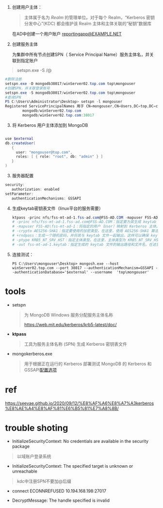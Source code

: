 



1. 创建用户主体：

   > 主体属于名为 *Realm* 的管理单位。对于每个 Realm，“Kerberos 密钥分发中心”(KDC) 都会维护该 Realm 主体和主体关联的“秘钥”数据库

   在AD中创建一个用户账户 reportingapp@EXAMPLE.NET

2. 创建服务主体

   为集群中所有节点创建SPN（ Service Principal Name）服务主体名，并关联到指定账户

>   setspn.exe -S <service>/<fully qualified domain name>@<KERBEROS REALM>

   ```powershell
   #删除注册
   setspn.exe -D mongodb38017/winServer02.top.com top\mongouser
   #创建SPN，并关联登录账号
   setspn.exe -S mongodb38017/winServer02.top.com top\mongouser
   #查询SPN
   PS C:\Users\Administrator\Desktop> setspn -l mongouser
   Registered ServicePrincipalNames 用于 CN=mongouser,CN=Users,DC=top,DC=com:
           mongodb/winServer02.top.com
           mongodb/winServer02.top.com:38017
   ```

3. 将 Kerberos 用户主体添加到 MongoDB

```powershell

use $external
db.createUser(
   {
     user: "mongouser@top.com",
     roles: [ { role: "root", db: "admin" } ]
   }
)
```

3. 服务器配置

```powershell
security:
   authorization: enabled
setParameter:
   authenticationMechanisms: GSSAPI
```
4. 生成keytab密钥表文件（linux平台的服务需要）

   ```powershell
   ktpass -princ nfs/fss-mt-ad-1.fss-ad.com@FSS-AD.COM -mapuser FSS-AD\fss-mt-ad-1 -crypto AES256-SHA1 +rndpass -ptype KRB5_NT_SRV_HST  -out fss-mt-ad-1.keytab
   # -princ nfs/fss-mt-ad-1.fss-ad.com@FSS-AD.COM：指定要为其生成 keytab 文件的主体名称（Principal Name）。在这个示例中，主体名称是 nfs/fss-mt-ad-1.fss-ad.com@FSS-AD.COM
   # -mapuser FSS-AD\fss-mt-ad-1：将指定的用户（User）映射到 Kerberos 主体。在这里，用户 FSS-AD\fss-mt-ad-1 被映射到主体 nfs/fss-mt-ad-1.fss-ad.com@FSS-AD.COM
   # -crypto AES256-SHA1：指定要使用的加密类型。在这里，使用 AES256-SHA1 算法进行加密
   # +rndpass：生成一个随机密码，并将其与 keytab 文件一起输出。这样可以确保 keytab 文件中包含一个安全的随机密码
   # -ptype KRB5_NT_SRV_HST：指定主体类型。在这里，主体类型为 KRB5_NT_SRV_HST（Kerberos 服务主体）
   # -out fss-mt-ad-1.keytab：指定生成的 keytab 文件的输出路径和文件名。在这里，生成的 keytab 文件将保存为 fss-mt-ad-1.keytab
   ```

5. 连接测试：

   ```
   PS C:\Users\mongouser\Desktop> mongosh.exe --host  winServer02.top.com --port 38017 --authenticationMechanism=GSSAPI --authenticationDatabase='$external' --username  'top\mongouser'
   ```

   

# tools 

- setspn 

  > 为 MongoDB Windows 服务分配服务主体名称
  >
  > https://web.mit.edu/kerberos/krb5-latest/doc/

- **ktpass** 

  > 工具为服务主体名称 (SPN) 生成 Kerberos 密钥表文件

- mongokerberos.exe 

  > 用于根据正在运行的 Kerberos 部署测试 MongoDB 的 Kerberos 和 GSSAPI[配置选项](https://www.mongodb.com/zh-cn/docs/manual/reference/configuration-options/#std-label-security.sasl.options)

# ref

https://seevae.github.io/2020/09/12/%E8%AF%A6%E8%A7%A3kerberos%E8%AE%A4%E8%AF%81%E6%B5%81%E7%A8%8B/


# trouble shoting
- InitializeSecurityContext: No credentials are available in the security package
> 以域账户登录系统
- InitializeSecurityContext: The specified target is unknown or unreachable

> kdc中注册SPN不要加@后缀

- connect ECONNREFUSED 10.194.168.198:27017

- DecryptMessage: The handle specified is invalid
